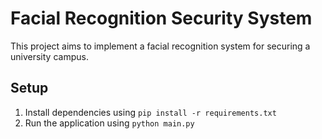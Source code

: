 # Facial Recognition Security System

This project aims to implement a facial recognition system for securing a university campus.

## Setup

1. Install dependencies using `pip install -r requirements.txt`
2. Run the application using `python main.py`
